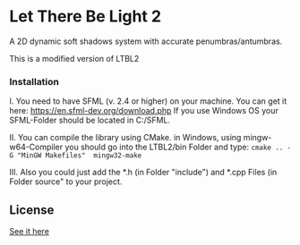 # Let There Be Light 2

A 2D dynamic soft shadows system with accurate penumbras/antumbras.

This is a modified version of LTBL2

### Installation
I.  You need to have SFML (v. 2.4 or higher) on your machine. 
	You can get it here: https://en.sfml-dev.org/download.php
    If you use Windows OS your SFML-Folder should be located in C:/SFML.

II. You can compile the library using CMake. 
    in Windows, using mingw-w64-Compiler you should
	go into the LTBL2/bin Folder and type:
	```
	cmake .. -G "MinGW Makefiles" 
	mingw32-make
	```
	
III. Also you could just add the *.h (in Folder "include") and *.cpp Files (in Folder source" 
    to your project. 

	

License
-------

[See it here](LICENSE.md)
